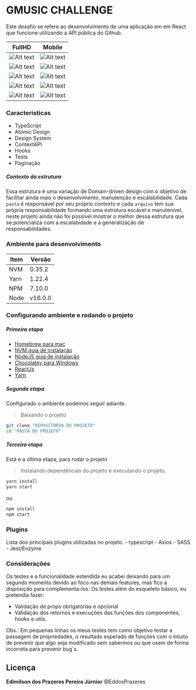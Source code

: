 # GMUSIC CHALLENGE

Este desafio se refere ao desenvolvimento de uma aplicação em em React que funcione utilizando a API pública do Github.


| FullHD | Mobile |
| ------ | ------ |
| ![Alt text](https://i.ibb.co/bmW5c0G/Captura-de-Tela-2021-06-11-a-s-11-56-40.png "Lista") | ![Alt text](https://i.ibb.co/SQd2wmr/Captura-de-Tela-2021-06-11-a-s-11-57-05.png "Lista") |
| ![Alt text](https://i.ibb.co/hc76yPw/Captura-de-Tela-2021-06-11-a-s-13-47-27.png "Pesquisa") | ![Alt text](https://i.ibb.co/X82VkrW/Captura-de-Tela-2021-06-11-a-s-13-47-20.png "Pesquisa") |
| ![Alt text](https://i.ibb.co/0FP4K89/Captura-de-Tela-2021-06-11-a-s-13-21-32.png "Pesquisa sem resultado") | ![Alt text](https://i.ibb.co/wL6sW2D/Captura-de-Tela-2021-06-11-a-s-13-21-41.png "Pesquisa sem resultado") |
| ![Alt text](https://i.ibb.co/GQxs4pW/Captura-de-Tela-2021-06-11-a-s-11-58-18.png "Detalhes do Usuário") | ![Alt text](https://i.ibb.co/6J0cH03/Captura-de-Tela-2021-06-11-a-s-11-57-55.png "Detalhes do Usuário") |
| ![Alt text](https://i.ibb.co/hYvhHLS/Captura-de-Tela-2021-06-11-a-s-12-09-44.png "Mais detalhes do usuário") | ![Alt text](https://i.ibb.co/pwC2HrV/Captura-de-Tela-2021-06-11-a-s-11-58-07.png "Mais detalhes do usuário") |

### Caracteristicas
  - TypeScript
  - Atomic Design
  - Design System
  - ContextAPI
  - Hooks
  - Tests
  - Paginação

##### Contexto da estrutura
Essa estrutura é uma variação de Domain-driven design com o objetivo de facilitar ainda mais o desenvolvimento, manutenção e escalabilidade. Cada `pasta` é responsável por seu próprio contexto e cada `arquivo` tem sua própria responsabilidade formando uma estrutura escável e manutenivel, neste projeto ainda não foi possível mostrar o melhor dessa estrutura que se potencializa com a escalabidade e a generalização de responsabilidades.

### Ambiente para desenvolvimento 

| Item | Versão |
| ------ | ------ |
| NVM | 0.35.2 |
| Yarn | 1.22.4 |
| NPM | 7.10.0 |
| Node | v16.0.0 |

### Configurando ambiente e rodando o projeto

##### Primeira etapa
- [Homebrew para mac](https://brew.sh/index_pt-br "Instalação")
- [NVM guia de instalação](https://github.com/nvm-sh/nvm "Instalação")
- [NodeJS guia de instalação](https://nodejs.org/en/download/package-manager/ "Instalação")
- [Chocolatey para Windows](https://chocolatey.org/ "Instalação")
- [ReactJs ](https://reactjs.org/docs/add-react-to-a-new-app.html "Instalação")
- [Yarn ](https://yarnpkg.com/lang/en/docs/install/#mac-stable "Instalação")


##### Segunda etapa

Configurado o ambiente podemos seguir adiante.

> Baixando o projeto
```sh
git clone "REPOSITORIO DO PROJETO"
cd "PASTA DO PROJETO"
```


##### Terceira etapa
Está e a última etapa, para rodar o projeto
> Instalando dependências do projeto e executando o projeto.
```sh
yarn install
yarn start
```
ou
```sh
npm install
npm start
```

### Plugins

Lista dos principais plugins utilizadas no projeto.
    - typescript
    - Axios
    - SASS
    - Jest/Enzyme
    
    
### Considerações
Os testes e a funcionalidade estendida eu acabei deixando para um segundo momento devido ao foco nas demais features, mas fico a disposição para complementa-los. Os testes além do esqueleto básico, eu pretendia fazer:
- Validação de props obrigatórias e opcional
- Validação dos retornos e execuções das funções dos componentes, hooks e utils.

Obs.: Em pequenas linhas os meus testes tem como objetivo testar a passagem de propriedades, o resultado esperado de funções com o intuito de prevenir que algo seja modificado sem sabermos ou que usem de forma incorreta para prevenir bug`s.

Licença
----
**Edimilson dos Prazeres Pereira Júrnior** @EddosPrazeres
